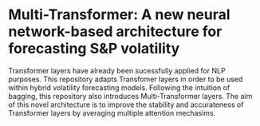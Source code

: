 # Multi-Transformer: A new neural network-based architecture for forecasting S&P volatility
Transformer layers have already been sucessfully applied for NLP purposes. This repository adapts Transfomer layers in order to be used within hybrid volatility forecasting models. Following the intuition of bagging, this repository also introduces Multi-Transformer layers. The aim of this novel architecture is to improve the stability and accurateness of Transformer layers by averaging multiple attention mechasims.

